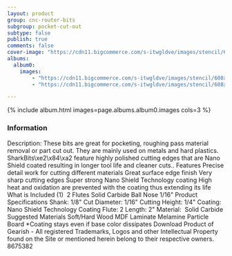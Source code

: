 ```yaml
---
layout: product
group: cnc-router-bits
subgroup: pocket-cut-out
subtype: false
publish: true
comments: false
cover-image: "https://cdn11.bigcommerce.com/s-itwgldve/images/stencil/608x608/products/3215/9872/sb-8516-ns_s_w_2__08937.1675310624.png?c=2"
albums:
  album0:
    images:
        - "https://cdn11.bigcommerce.com/s-itwgldve/images/stencil/608x608/products/3215/9872/sb-8516-ns_s_w_2__08937.1675310624.png?c=2"
        - "https://cdn11.bigcommerce.com/s-itwgldve/images/stencil/608x608/products/3215/7409/SB-8516-NS__38938.1675310624.png?c=2"

---
```


{% include album.html images=page.albums.album0.images cols=3 %}

### Information

Description:
 These bits are great for pocketing, roughing pass material removal or part cut out. They are mainly used on metals and hard plastics.  SharkBits\xe2\x84\xa2 feature highly polished cutting edges that are Nano Shield coated resulting in longer tool life and cleaner cuts..  Features  Precise detail work for cutting different materials Great surface edge finish Very sharp cutting edges Super strong Nano Shield Technology coating High heat and oxidation are prevented with the coating thus extending its life  What is Included  (1)  2 Flutes Solid Carbide Ball Nose 1/16"  Product Specifications  Shank: 1/8" Cut Diameter: 1/16" Cutting Height: 1/4" Coating: Nano Shield Technology Coating Flute: 2 Length: 2" Material:  Solid Carbide  Suggested Materials   Soft/Hard Wood MDF Laminate Melamine Particle Board   *Coating stays even if base color dissipates Download Product of Gearish - All registered Trademarks, Logos and other Intellectual Property found on the Site or mentioned herein belong to their respective owners. 8675382  

